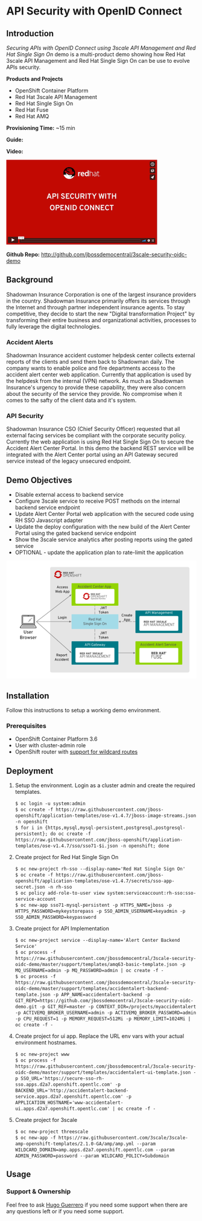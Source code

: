 # API Security with OpenID Connect

## Introduction

_Securing APIs with OpenID Connect using 3scale API Management and Red Hat Single Sign On_ demo is a multi-product demo showing how Red Hat 3scale API Management and Red Hat Single Sign On can be use to evolve APIs security.

**Products and Projects**

* OpenShift Container Platform
* Red Hat 3scale API Management
* Red Hat Single Sign On
* Red Hat Fuse
* Red Hat AMQ

**Provisioning Time:** ~15 min

**Guide:** 

**Video:** 

[![API Security with OpenID Connect](docs/images/video-thumbnail.png)](https://vimeo.com/259970326 "API Security with OpenID Connect - Click to Watch!")

**Github Repo:** http://github.com/jbossdemocentral/3scale-security-oidc-demo

## Background

Shadowman Insurance Corporation is one of the largest insurance providers in the country. Shadowman Insurance primarily offers its services through the Internet and through partner independent insurance agents. To stay competitive, they decide to start the new "Digital transformation Project" by transforming their entire business and organizational activities, processes to fully leverage the digital technologies. 

### Accident Alerts

Shadowman Insurance accident customer helpdesk center collects external reports of the clients and send them back to Shadowman daily. The company wants to enable police and fire departments access to the accident alert center web application. Currently that application is used by the helpdesk from the internal (VPN) network. As much as Shadowman Insurance's urgency to provide these capability, they were also concern about the security of the service they provide. No compromise when it comes to the safty of the client data and it's system.

### API Security

Shadowman Insurance CSO (Chief Security Officer) requested that all external facing services be compliant with the corporate security policy. Currently the web application is using Red Hat Single Sign On to secure the Accident Alert Center Portal. In this demo the backend REST service will be integrated with the Alert Center portal using an API Gateway secured service instead of the legacy unsecured endpoint.

## Demo Objectives

* Disable external access to backend service
* Configure 3scale service to receive POST methods on the internal backend service endpoint
* Update Alert Center Portal web application with the secured code using RH SSO Javascript adapter
* Update the deploy configuration with the new build of the Alert Center Portal using the gated backend service endpoint
* Show the 3scale service analytics after posting reports using the gated service
* OPTIONAL - update the application plan to rate-limit the application

![Demo](docs/images/3scale-security-oidc-demo.png)

## Installation

Follow this instructions to setup a working demo environment.

### Prerequisites

* OpenShift Container Platform 3.6
* User with cluster-admin role
* OpenShift router with [support for wildcard routes](https://docs.openshift.com/container-platform/3.6/install_config/router/default_haproxy_router.html#using-wildcard-routes) 

## Deployment

1. Setup the environment. Login as a cluster admin and create the required templates.

    ```
    $ oc login -u system:admin
    $ oc create -f https://raw.githubusercontent.com/jboss-openshift/application-templates/ose-v1.4.7/jboss-image-streams.json -n openshift
    $ for i in {https,mysql,mysql-persistent,postgresql,postgresql-persistent}; do oc create -f https://raw.githubusercontent.com/jboss-openshift/application-templates/ose-v1.4.7/sso/sso71-$i.json -n openshift; done
    ```

1. Create project for Red Hat Single Sign On

    ```
    $ oc new-project rh-sso --display-name='Red Hat Single Sign On'
    $ oc create -f https://raw.githubusercontent.com/jboss-openshift/application-templates/ose-v1.4.7/secrets/sso-app-secret.json -n rh-sso
    $ oc policy add-role-to-user view system:serviceaccount:rh-sso:sso-service-account
    $ oc new-app sso71-mysql-persistent -p HTTPS_NAME=jboss -p HTTPS_PASSWORD=mykeystorepass -p SSO_ADMIN_USERNAME=keyadmin -p SSO_ADMIN_PASSWORD=keypassword
    ```

1. Create project for API Implementation

    ```
    $ oc new-project service --display-name='Alert Center Backend Service'
    $ oc process -f https://raw.githubusercontent.com/jbossdemocentral/3scale-security-oidc-demo/master/support/templates/amq63-basic-template.json -p MQ_USERNAME=admin -p MQ_PASSWORD=admin | oc create -f -
    $ oc process -f https://raw.githubusercontent.com/jbossdemocentral/3scale-security-oidc-demo/master/support/templates/accidentalert-backend-template.json -p APP_NAME=accidentalert-backend -p GIT_REPO=https://github.com/jbossdemocentral/3scale-security-oidc-demo.git -p GIT_REF=master -p CONTEXT_DIR=/projects/myaccidentalert -p ACTIVEMQ_BROKER_USERNAME=admin -p ACTIVEMQ_BROKER_PASSWORD=admin -p CPU_REQUEST=1 -p MEMORY_REQUEST=512Mi -p MEMORY_LIMIT=1024Mi | oc create -f -
    ```

1. Create project for ui app. Replace the URL env vars with your actual environment hostnames.

    ```
    $ oc new-project www
    $ oc process -f https://raw.githubusercontent.com/jbossdemocentral/3scale-security-oidc-demo/master/support/templates/accidentalert-ui-template.json -p SSO_URL='https://secure-sso-rh-sso.apps.d2a7.openshift.opentlc.com' -p BACKEND_URL='http://accidentalert-backend-service.apps.d2a7.openshift.opentlc.com' -p APPLICATION_HOSTNAME='www-accidentalert-ui.apps.d2a7.openshift.opentlc.com' | oc create -f -
    ```

1. Create project for 3scale

    ```
    $ oc new-project threescale
    $ oc new-app -f https://raw.githubusercontent.com/3scale/3scale-amp-openshift-templates/2.1.0-GA/amp/amp.yml --param WILDCARD_DOMAIN=amp.apps.d2a7.openshift.opentlc.com --param ADMIN_PASSWORD=password --param WILDCARD_POLICY=Subdomain
    ```

## Usage

<TODO>

### Support & Ownership

Feel free to ask [Hugo Guerrero](hguerrer@redhat.com) if you need some support when there are any questions left or if you need some support.
